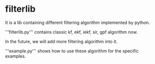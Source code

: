 # filterlib
It is a lib containing different filtering algorithm implemented by python.

'''filterlib.py''' contains classic kf, ekf, iekf, sir, gpf algorithm now.

In the future, we will add more filtering algorithm into it.

'''example.py''' shows how to use these algorithm for the specific examples.
